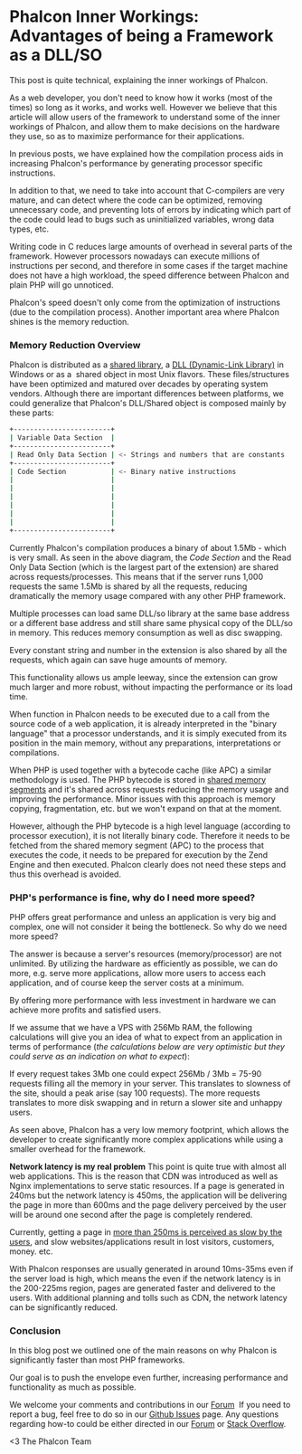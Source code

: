 Phalcon Inner Workings: Advantages of being a Framework as a DLL/SO
===================================================================

This post is quite technical, explaining the inner workings of Phalcon. 

As a web developer, you don't need to know how it works (most of the times) so long as it works, and works well. However we believe that this article will allow users of the framework to understand some of the inner workings of Phalcon, and allow them to make decisions on the hardware they use, so as to maximize performance for their applications.

In previous posts, we have explained how the compilation process aids in increasing Phalcon's performance by generating processor specific instructions.

In addition to that, we need to take into account that C-compilers are very mature, and can detect where the code can be optimized, removing unnecessary code, and preventing lots of errors by indicating which part of the code could lead to bugs such as uninitialized variables, wrong data types, etc.

Writing code in C reduces large amounts of overhead in several parts of the framework. However processors nowadays can execute millions of instructions per second, and therefore in some cases if the target machine does not have a high workload, the speed difference between Phalcon and plain PHP will go unnoticed.

Phalcon's speed doesn't only come from the optimization of instructions (due to the compilation process). Another important area where Phalcon shines is the memory reduction.

### Memory Reduction Overview
Phalcon is distributed as a [shared library](http://en.wikipedia.org/wiki/Library_(computing)), a [DLL (Dynamic-Link Library)](http://en.wikipedia.org/wiki/Dynamic-link_library) in Windows or as a  shared object in most Unix flavors. These files/structures have been optimized and matured over decades by operating system vendors. Although there are important differences between platforms, we could generalize that Phalcon's DLL/Shared object is composed mainly by these parts:

```sh
+------------------------+
| Variable Data Section  |
+------------------------+
| Read Only Data Section | <- Strings and numbers that are constants
+------------------------+
| Code Section           | <- Binary native instructions
|                        |
|                        |
|                        |
|                        |
|                        |
|                        |
+------------------------+
```

Currently Phalcon's compilation produces a binary of about 1.5Mb - which is very small. As seen in the above diagram, the *Code Section* and the Read Only Data Section (which is the largest part of the extension) are shared across requests/processes. This means that if the server runs 1,000 requests the same 1.5Mb is shared by all the requests, reducing dramatically the memory usage compared with any other PHP framework. 

Multiple processes can load same DLL/so library at the same base address or a different base address and still share same physical copy of the DLL/so in memory. This reduces memory consumption as well as disc swapping.

Every constant string and number in the extension is also shared by all the requests, which again can save huge amounts of memory.

This functionality allows us ample leeway, since the extension can grow much larger and more robust, without impacting the performance or its load time.

When function in Phalcon needs to be executed due to a call from the source code of a web application, it is already interpreted in the "binary language" that a processor understands, and it is simply executed from its position in the main memory, without any preparations, interpretations or compilations.

When PHP is used together with a bytecode cache (like APC) a similar methodology is used. The PHP bytecode is stored in [shared memory segments](http://en.wikipedia.org/wiki/Memory-mapped_file) and it's shared across requests reducing the memory usage and improving the performance. Minor issues with this approach is memory copying, fragmentation, etc. but we won't expand on that at the moment.

However, although the PHP bytecode is a high level language (according to processor execution), it is not literally binary code. Therefore it needs to be fetched from the shared memory segment (APC) to the process that executes the code, it needs to be prepared for execution by the Zend Engine and then executed. Phalcon clearly does not need these steps and thus this overhead is avoided. 

### PHP's performance is fine, why do I need more speed?
PHP offers great performance and unless an application is very big and complex, one will not consider it being the bottleneck. So why do we need more speed?

The answer is because a server's resources (memory/processor) are not unlimited. By utilizing the hardware as efficiently as possible, we can do more, e.g. serve more applications, allow more users to access each application, and of course keep the server costs at a minimum.

By offering more performance with less investment in hardware we can achieve more profits and satisfied users.

If we assume that we have a VPS with 256Mb RAM, the following calculations will give you an idea of what to expect from an application in terms of performance (*the calculations below are very optimistic but they could serve as an indication on what to expect*):

If every request takes 3Mb one could expect 256Mb / 3Mb = 75-90 requests filling all the memory in your server. This translates to slowness of the site, should a peak arise (say 100 requests). The more requests translates to more disk swapping and in return a slower site and unhappy users.

As seen above, Phalcon has a very low memory footprint, which allows the developer to create significantly more complex applications while using a smaller overhead for the framework.

**Network latency is my real problem**
This point is quite true with almost all web applications. This is the reason that CDN was introduced as well as Nginx implementations to serve static resources. If a page is generated in 240ms but the network latency is 450ms, the application will be delivering the page in more than 600ms and the page delivery perceived by the user will be around one second after the page is completely rendered.

Currently, getting a page in [more than 250ms is perceived as slow by the users](http://www.nytimes.com/2012/03/01/technology/impatient-web-users-flee-slow-loading-sites.html?pagewanted=all&_r=0), and slow websites/applications result in lost visitors, customers, money. etc.

With Phalcon responses are usually generated in around 10ms-35ms even if the server load is high, which means the even if the network latency is in the 200-225ms region, pages are generated faster and delivered to the users. With additional planning and tolls such as CDN, the network latency can be significantly reduced.

### Conclusion
In this blog post we outlined one of the main reasons on why Phalcon is significantly faster than most PHP frameworks. 

Our goal is to push the envelope even further, increasing performance and functionality as much as possible. 

We welcome your comments and contributions in our [Forum](https://forum.phalconphp.com "Forum")  If you need to report a bug, feel free to do so in our [Github Issues](https://github.com/phalcon/cphalcon/issues?state=open) page. Any questions regarding how-to could be either directed in our [Forum](https://forum.phalconphp.com "Forum") or [Stack Overflow](http://stackoverflow.com/questions/tagged/phalcon).


<3 The Phalcon Team
